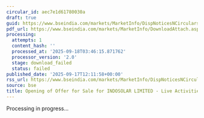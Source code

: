 ```yaml
---
circular_id: aec7e1d61780030a
draft: true
guid: https://www.bseindia.com/markets/MarketInfo/DispNoticesNCirculars.aspx?Noticeid={CE65A275-D00C-4F2B-B625-EC0C31D811A1}&noticeno=20250917-22&dt=09/17/2025&icount=22&totcount=57&flag=0
pdf_url: https://www.bseindia.com/markets/MarketInfo/DownloadAttach.aspx?id=20250917-22&attachedId=
processing:
  attempts: 1
  content_hash: ''
  processed_at: '2025-09-18T03:46:15.871762'
  processor_version: '2.0'
  stage: download_failed
  status: failed
published_date: '2025-09-17T12:11:58+00:00'
rss_url: https://www.bseindia.com/markets/MarketInfo/DispNoticesNCirculars.aspx?Noticeid={CE65A275-D00C-4F2B-B625-EC0C31D811A1}&noticeno=20250917-22&dt=09/17/2025&icount=22&totcount=57&flag=0
source: bse
title: Opening of Offer for Sale for INDOSOLAR LIMITED - Live Activities Schedule
---
```


Processing in progress...